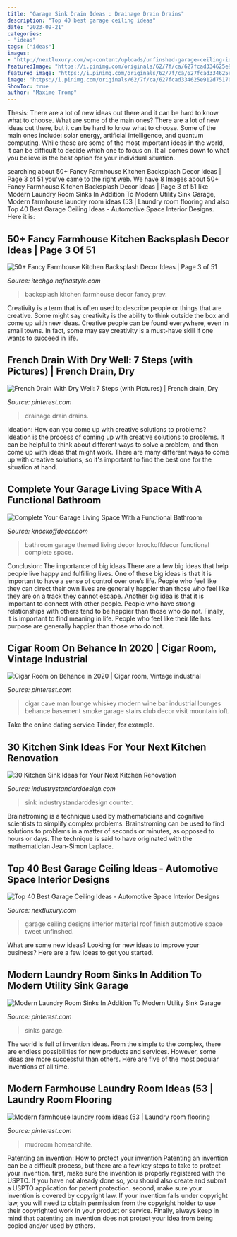 ```yaml
---
title: "Garage Sink Drain Ideas : Drainage Drain Drains"
description: "Top 40 best garage ceiling ideas"
date: "2023-09-21"
categories:
- "ideas"
tags: ["ideas"]
images:
- "http://nextluxury.com/wp-content/uploads/unfinshed-garage-ceiling-ideas.jpg"
featuredImage: "https://i.pinimg.com/originals/62/7f/ca/627fcad334625e912d75170d644b5d94.jpg"
featured_image: "https://i.pinimg.com/originals/62/7f/ca/627fcad334625e912d75170d644b5d94.jpg"
image: "https://i.pinimg.com/originals/62/7f/ca/627fcad334625e912d75170d644b5d94.jpg"
ShowToc: true
author: "Maxime Tromp"
---
```



Thesis: There are a lot of new ideas out there and it can be hard to know what to choose. What are some of the main ones?
There are a lot of new ideas out there, but it can be hard to know what to choose. Some of the main ones include: solar energy, artificial intelligence, and quantum computing. While these are some of the most important ideas in the world, it can be difficult to decide which one to focus on. It all comes down to what you believe is the best option for your individual situation.

	

		
searching about 50+ Fancy Farmhouse Kitchen Backsplash Decor Ideas | Page 3 of 51 you've came to the right web. We have 8 Images about 50+ Fancy Farmhouse Kitchen Backsplash Decor Ideas | Page 3 of 51 like Modern Laundry Room Sinks In Addition To Modern Utility Sink Garage, Modern farmhouse laundry room ideas (53 | Laundry room flooring and also Top 40 Best Garage Ceiling Ideas - Automotive Space Interior Designs. Here it is:
		
    
## 50+ Fancy Farmhouse Kitchen Backsplash Decor Ideas | Page 3 Of 51

<img loading=lazy src="http://itechgo.com/wp-content/uploads/2018/04/Fancy-Farmhouse-Kitchen-Backsplash-Decor-Ideas-2.jpg" onerror="this.onerror=null;this.src='https://tse2.mm.bing.net/th?id=OIP.mF2YGTeiS6QOhMVWP1HRjQHaLI&amp;pid=15.1';" alt="50+ Fancy Farmhouse Kitchen Backsplash Decor Ideas | Page 3 of 51">

_Source: itechgo.nafhastyle.com_

>backsplash kitchen farmhouse decor fancy prev. 

	

Creativity is a term that is often used to describe people or things that are creative. Some might say creativity is the ability to think outside the box and come up with new ideas. Creative people can be found everywhere, even in small towns. In fact, some may say creativity is a must-have skill if one wants to succeed in life.

    
## French Drain With Dry Well: 7 Steps (with Pictures) | French Drain, Dry

<img loading=lazy src="https://i.pinimg.com/originals/62/7f/ca/627fcad334625e912d75170d644b5d94.jpg" onerror="this.onerror=null;this.src='https://tse2.mm.bing.net/th?id=OIP.nHUXD8I2PfjR-4g0R-mw0wHaJ4&amp;pid=15.1';" alt="French Drain With Dry Well: 7 Steps (with Pictures) | French drain, Dry">

_Source: pinterest.com_

>drainage drain drains. 

	

Ideation: How can you come up with creative solutions to problems?
Ideation is the process of coming up with creative solutions to problems. It can be helpful to think about different ways to solve a problem, and then come up with ideas that might work. There are many different ways to come up with creative solutions, so it's important to find the best one for the situation at hand.

    
## Complete Your Garage Living Space With A Functional Bathroom

<img loading=lazy src="https://knockoffdecor.com/wp-content/uploads/2017/08/garage-bathroom-7.jpg" onerror="this.onerror=null;this.src='https://tse1.mm.bing.net/th?id=OIP.AhnMyDQIDKCnV3zy3camdAHaJ4&amp;pid=15.1';" alt="Complete Your Garage Living Space With a Functional Bathroom">

_Source: knockoffdecor.com_

>bathroom garage themed living decor knockoffdecor functional complete space. 

	

Conclusion: The importance of big ideas
There are a few big ideas that help people live happy and fulfilling lives. One of these big ideas is that it is important to have a sense of control over one’s life. People who feel like they can direct their own lives are generally happier than those who feel like they are on a track they cannot escape. Another big idea is that it is important to connect with other people. People who have strong relationships with others tend to be happier than those who do not. Finally, it is important to find meaning in life. People who feel like their life has purpose are generally happier than those who do not.

    
## Cigar Room On Behance In 2020 | Cigar Room, Vintage Industrial

<img loading=lazy src="https://i.pinimg.com/736x/a8/c2/ad/a8c2ade9ce2465c6a6052001a5e108a4.jpg" onerror="this.onerror=null;this.src='https://tse3.mm.bing.net/th?id=OIP.apv-e1Mgty_C-p83pLQyBgHaFy&amp;pid=15.1';" alt="Cigar Room on Behance in 2020 | Cigar room, Vintage industrial">

_Source: pinterest.com_

>cigar cave man lounge whiskey modern wine bar industrial lounges behance basement smoke garage stairs club decor visit mountain loft. 

	

Take the online dating service Tinder, for example.

    
## 30 Kitchen Sink Ideas For Your Next Kitchen Renovation

<img loading=lazy src="https://industrystandarddesign.com/wp-content/uploads/2020/03/corner-kitchen-sink.jpg" onerror="this.onerror=null;this.src='https://tse1.mm.bing.net/th?id=OIP.89Fshw7gxZs8aoh662vnSAHaE6&amp;pid=15.1';" alt="30 Kitchen Sink Ideas for Your Next Kitchen Renovation">

_Source: industrystandarddesign.com_

>sink industrystandarddesign counter. 

	

Brainstroming is a technique used by mathematicians and cognitive scientists to simplify complex problems. Brainstroming can be used to find solutions to problems in a matter of seconds or minutes, as opposed to hours or days. The technique is said to have originated with the mathematician Jean-Simon Laplace.

    
## Top 40 Best Garage Ceiling Ideas - Automotive Space Interior Designs

<img loading=lazy src="http://nextluxury.com/wp-content/uploads/unfinshed-garage-ceiling-ideas.jpg" onerror="this.onerror=null;this.src='https://tse3.mm.bing.net/th?id=OIP.wxuK5GOtgqCftndB5B6w_gHaFG&amp;pid=15.1';" alt="Top 40 Best Garage Ceiling Ideas - Automotive Space Interior Designs">

_Source: nextluxury.com_

>garage ceiling designs interior material roof finish automotive space tweet unfinshed. 

	

What are some new ideas?
Looking for new ideas to improve your business? Here are a few ideas to get you started.

    
## Modern Laundry Room Sinks In Addition To Modern Utility Sink Garage

<img loading=lazy src="https://i.pinimg.com/736x/b3/44/73/b3447385179bd51ad60dc11e65e21094.jpg" onerror="this.onerror=null;this.src='https://tse2.mm.bing.net/th?id=OIP.My7FOcDNIqlXxB_MRGjOjgHaLG&amp;pid=15.1';" alt="Modern Laundry Room Sinks In Addition To Modern Utility Sink Garage">

_Source: pinterest.com_

>sinks garage. 

	

The world is full of invention ideas. From the simple to the complex, there are endless possibilities for new products and services. However, some ideas are more successful than others. Here are five of the most popular inventions of all time.

    
## Modern Farmhouse Laundry Room Ideas (53 | Laundry Room Flooring

<img loading=lazy src="https://i.pinimg.com/originals/a1/49/c0/a149c00800591388c11d6c918d6a7b6c.jpg" onerror="this.onerror=null;this.src='https://tse3.mm.bing.net/th?id=OIP.XMiLDndcDYmJa1vuXyHrFgHaK_&amp;pid=15.1';" alt="Modern farmhouse laundry room ideas (53 | Laundry room flooring">

_Source: pinterest.com_

>mudroom homearchite. 

	

Patenting an invention: How to protect your invention
Patenting an invention can be a difficult process, but there are a few key steps to take to protect your invention. first, make sure the invention is properly registered with the USPTO. If you have not already done so, you should also create and submit a USPTO application for patent protection. second, make sure your invention is covered by copyright law. If your invention falls under copyright law, you will need to obtain permission from the copyright holder to use their copyrighted work in your product or service. Finally, always keep in mind that patenting an invention does not protect your idea from being copied and/or used by others.

